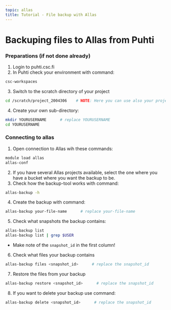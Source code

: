 ```yaml
---
topic: allas
title: Tutorial - File backup with Allas
---
```


# Backuping files to Allas from Puhti

### Preparations (if not done already)

1. Login to puhti.csc.fi
2. In Puhti check your environment with command:
```bash
csc-workspaces
```
3. Switch to the scratch directory of your project 
```bash
cd /scratch/project_2004306    # NOTE: Here you can use also your project
```
4. Create your own sub-directory:
```bash
mkdir YOURUSERNAME      # replace YOURUSERNAME
cd YOURUSERNAME
```

### Connecting to allas

1. Open connection to Allas wih these commands:
```bash
module load allas
allas-conf 
```
2. If you have several Allas projects available, select the one where you have a bucket where you want the backup to be.
3. Check how the backup-tool works with command:
```bash
allas-backup -h
```
4. Create the backup with command:
```bash
allas-backup your-file-name      # replace your-file-name
```
5. Check what snapshots the backup contains:
```bash
allas-backup list
allas-backup list | grep $USER
```
   - Make note of the `snapshot_id` in the first column!
6. Check what files your backup contains
```bash
allas-backup files <snapshot_id>      # replace the snapshot_id
```
7. Restore the files from your backup
```bash
allas-backup restore <snapshot_id>      # replace the snapshot_id
```
8. If you want to delete your backup use command:
```bash
allas-backup delete <snapshot_id>      # replace the snapshot_id
```